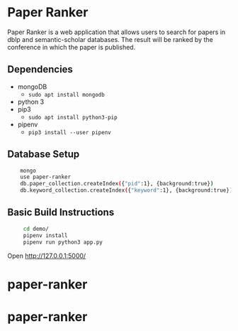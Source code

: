 # Paper Ranker
Paper Ranker is a web application that allows users to search for papers in dblp and semantic-scholar databases. The result will be ranked by the conference in which the paper is published.
## Dependencies
* mongoDB
  * `sudo apt install mongodb`
* python 3
* pip3
  * `sudo apt install python3-pip`
* pipenv
  * `pip3 install --user pipenv`

## Database Setup
```bash
    mongo
    use paper-ranker
    db.paper_collection.createIndex({"pid":1}, {background:true})
    db.keyword_collection.createIndex({"keyword":1}, {background:true})
```
## Basic Build Instructions

 ```bash 
      cd demo/
      pipenv install
      pipenv run python3 app.py
  ```
Open http://127.0.0.1:5000/

# paper-ranker
# paper-ranker
